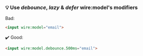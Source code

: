 ### 💡 Use *debounce*, *lazy* & *defer* wire:model's modifiers

Bad:
```html
<input wire:model="email">
```

:heavy_check_mark: Good:
```html
<input wire:model.debounce.500ms="email">
```